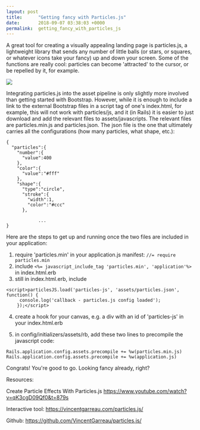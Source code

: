 ```yaml
---
layout: post
title:      "Getting fancy with Particles.js"
date:       2018-09-07 03:38:03 +0000
permalink:  getting_fancy_with_particles_js
---
```



A great tool for creating a visually appealing landing page is particles.js, a lightweight library that sends any number of little balls (or stars, or squares, or whatever icons take your fancy) up and down your screen. Some of the functions are really cool: particles can become 'attracted' to the cursor, or be repelled by it, for example. 


![](https://ibb.co/hfBjHz)

Integrating particles.js into the asset pipeline is only slightly more involved than getting started with Bootstrap. However, while it is enough to include a link to the external Bootstrap files in a script tag of one's index.html, for example, this will not work with particles/js, and it (in Rails) it is easier to just download and add the relevant files to assets/javascripts. The relevant files are particles.min.js and particles.json. The json file is the one that ultimately carries all the configurations (how many particles, what shape, etc.):

```
{
  "particles":{
    "number":{
      "value":400
    },
    "color":{
      "value":"#fff"
    },
    "shape":{
      "type":"circle",
      "stroke":{
        "width":1,
        "color":"#ccc"
      },
			
			...
}
```

Here are the steps to get up and running once the two files are included in your application:
1. require 'particles.min' in your application.js manifest: `//= require particles.min`
2. include `<%= javascript_include_tag 'particles.min', 'application'%>` in index.html.erb
3. still in index.html.erb, include 
```
<script>particlesJS.load('particles-js', 'assets/particles.json', function() {
     console.log('callback - particles.js config loaded');
    });</script>
``` 
4. create a hook for your canvas, e.g. a div with an id of 'particles-js' in your index.html.erb

5. in config/initializers/assets/rb, add these two lines to precompile the javascript code: 
```
Rails.application.config.assets.precompile += %w(particles.min.js)
Rails.application.config.assets.precompile += %w(application.js)
```

Congrats! You're good to go. Looking fancy already, right?

Resources:

Create Particle Effects With Particles.js
https://www.youtube.com/watch?v=qK3cgD09Qf0&t=879s

Interactive tool:
https://vincentgarreau.com/particles.js/

Github:
https://github.com/VincentGarreau/particles.js/




